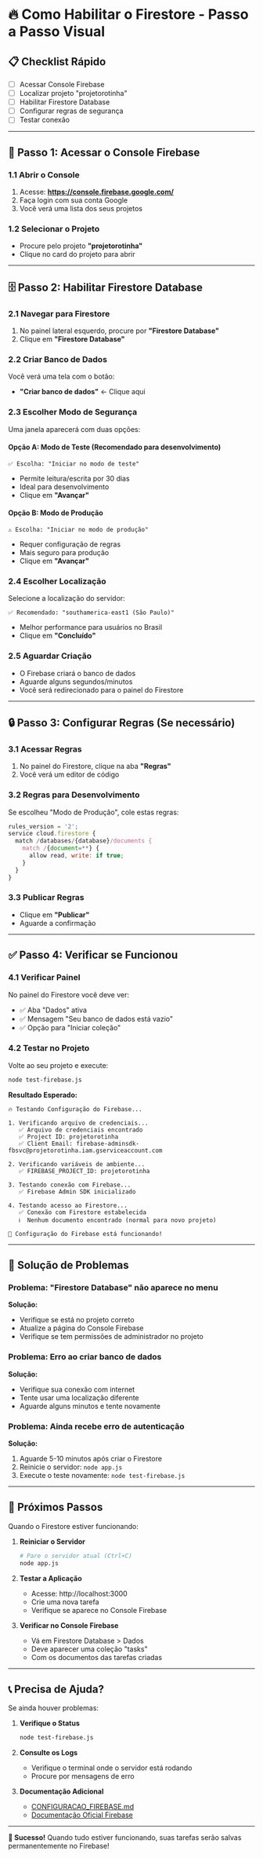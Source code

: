 # 🔥 Como Habilitar o Firestore - Passo a Passo Visual

## 📋 Checklist Rápido
- [ ] Acessar Console Firebase
- [ ] Localizar projeto "projetorotinha"
- [ ] Habilitar Firestore Database
- [ ] Configurar regras de segurança
- [ ] Testar conexão

---

## 🚀 Passo 1: Acessar o Console Firebase

### 1.1 Abrir o Console
1. Acesse: **https://console.firebase.google.com/**
2. Faça login com sua conta Google
3. Você verá uma lista dos seus projetos

### 1.2 Selecionar o Projeto
- Procure pelo projeto **"projetorotinha"**
- Clique no card do projeto para abrir

---

## 🗄️ Passo 2: Habilitar Firestore Database

### 2.1 Navegar para Firestore
1. No painel lateral esquerdo, procure por **"Firestore Database"**
2. Clique em **"Firestore Database"**

### 2.2 Criar Banco de Dados
Você verá uma tela com o botão:
- **"Criar banco de dados"** ← Clique aqui

### 2.3 Escolher Modo de Segurança
Uma janela aparecerá com duas opções:

#### Opção A: Modo de Teste (Recomendado para desenvolvimento)
```
✅ Escolha: "Iniciar no modo de teste"
```
- Permite leitura/escrita por 30 dias
- Ideal para desenvolvimento
- Clique em **"Avançar"**

#### Opção B: Modo de Produção
```
⚠️ Escolha: "Iniciar no modo de produção"
```
- Requer configuração de regras
- Mais seguro para produção
- Clique em **"Avançar"**

### 2.4 Escolher Localização
Selecione a localização do servidor:
```
✅ Recomendado: "southamerica-east1 (São Paulo)"
```
- Melhor performance para usuários no Brasil
- Clique em **"Concluído"**

### 2.5 Aguardar Criação
- O Firebase criará o banco de dados
- Aguarde alguns segundos/minutos
- Você será redirecionado para o painel do Firestore

---

## 🔒 Passo 3: Configurar Regras (Se necessário)

### 3.1 Acessar Regras
1. No painel do Firestore, clique na aba **"Regras"**
2. Você verá um editor de código

### 3.2 Regras para Desenvolvimento
Se escolheu "Modo de Produção", cole estas regras:

```javascript
rules_version = '2';
service cloud.firestore {
  match /databases/{database}/documents {
    match /{document=**} {
      allow read, write: if true;
    }
  }
}
```

### 3.3 Publicar Regras
- Clique em **"Publicar"**
- Aguarde a confirmação

---

## ✅ Passo 4: Verificar se Funcionou

### 4.1 Verificar Painel
No painel do Firestore você deve ver:
- ✅ Aba "Dados" ativa
- ✅ Mensagem "Seu banco de dados está vazio"
- ✅ Opção para "Iniciar coleção"

### 4.2 Testar no Projeto
Volte ao seu projeto e execute:

```bash
node test-firebase.js
```

**Resultado Esperado:**
```
🔥 Testando Configuração do Firebase...

1. Verificando arquivo de credenciais...
   ✅ Arquivo de credenciais encontrado
   ✅ Project ID: projetorotinha
   ✅ Client Email: firebase-adminsdk-fbsvc@projetorotinha.iam.gserviceaccount.com

2. Verificando variáveis de ambiente...
   ✅ FIREBASE_PROJECT_ID: projetorotinha

3. Testando conexão com Firebase...
   ✅ Firebase Admin SDK inicializado

4. Testando acesso ao Firestore...
   ✅ Conexão com Firestore estabelecida
   ℹ️  Nenhum documento encontrado (normal para novo projeto)

🎉 Configuração do Firebase está funcionando!
```

---

## 🚨 Solução de Problemas

### Problema: "Firestore Database" não aparece no menu
**Solução:**
- Verifique se está no projeto correto
- Atualize a página do Console Firebase
- Verifique se tem permissões de administrador no projeto

### Problema: Erro ao criar banco de dados
**Solução:**
- Verifique sua conexão com internet
- Tente usar uma localização diferente
- Aguarde alguns minutos e tente novamente

### Problema: Ainda recebe erro de autenticação
**Solução:**
1. Aguarde 5-10 minutos após criar o Firestore
2. Reinicie o servidor: `node app.js`
3. Execute o teste novamente: `node test-firebase.js`

---

## 🎯 Próximos Passos

Quando o Firestore estiver funcionando:

1. **Reiniciar o Servidor**
   ```bash
   # Pare o servidor atual (Ctrl+C)
   node app.js
   ```

2. **Testar a Aplicação**
   - Acesse: http://localhost:3000
   - Crie uma nova tarefa
   - Verifique se aparece no Console Firebase

3. **Verificar no Console Firebase**
   - Vá em Firestore Database > Dados
   - Deve aparecer uma coleção "tasks"
   - Com os documentos das tarefas criadas

---

## 📞 Precisa de Ajuda?

Se ainda houver problemas:

1. **Verifique o Status**
   ```bash
   node test-firebase.js
   ```

2. **Consulte os Logs**
   - Verifique o terminal onde o servidor está rodando
   - Procure por mensagens de erro

3. **Documentação Adicional**
   - [CONFIGURACAO_FIREBASE.md](./CONFIGURACAO_FIREBASE.md)
   - [Documentação Oficial Firebase](https://firebase.google.com/docs/firestore)

---

**🎉 Sucesso!** Quando tudo estiver funcionando, suas tarefas serão salvas permanentemente no Firebase!
